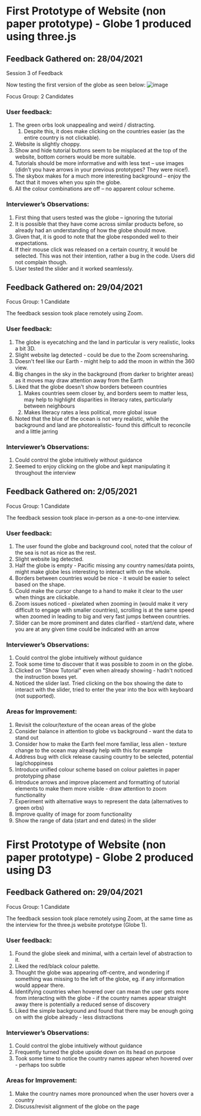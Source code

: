 <h1> First Prototype of Website (non paper prototype) - Globe 1 produced using three.js</h1>

<h2> Feedback Gathered on: 28/04/2021</h2>

Session 3 of Feedback 

Now testing the first version of the globe as seen below: 
![image](https://user-images.githubusercontent.com/45073537/117002369-61967e00-acdb-11eb-912e-56895bdaff63.png)

Focus Group: 2 Candidates  
 

<h3>User feedback:</h3>

<ol>
  <li>The green orbs look unappealing and weird / distracting. 
      <ol><li>Despite this, it does make clicking on the countries easier (as the entire country is not clickable). </li> </ol>
  </li>

<li>Website is slightly choppy. </li>

<li>Show and hide tutorial buttons seem to be misplaced at the top of the website, bottom corners would be more suitable.  </li>

<li>Tutorials should be more informative and with less text – use images (didn’t you have arrows in your previous prototypes? They were nice!).  </li>

<li>The skybox makes for a much more interesting background – enjoy the fact that it moves when you spin the globe.  </li>

<li>All the colour combinations are off – no apparent colour scheme.</li>
</ol>


<h3>Interviewer’s Observations: </h3>

<ol>
  <li>First thing that users tested was the globe – ignoring the tutorial </li>

<li>It is possible that they have come across similar products before, so already had an understanding of how the globe should move. </li>

<li>Given that, it is good to note that the globe responded well to their expectations.  </li>

<li>If their mouse click was released on a certain country, it would be selected. This was not their intention, rather a bug in the code. Users did not complain though. </li>

<li>User tested the slider and it worked seamlessly.  </li>
</ol>

<h2> Feedback Gathered on: 29/04/2021</h2>

Focus Group: 1 Candidate
 
The feedback session took place remotely using Zoom. 

<h3>User feedback:</h3>

<ol>

<li>The globe is eyecatching and the land in particular is very realistic, looks a bit 3D. </li>

<li>Slight website lag detected - could be due to the Zoom screensharing. </li>

<li>Doesn't feel like our Earth - might help to add the moon in within the 360 view.  </li>

<li>Big changes in the sky in the background (from darker to brighter areas) as it moves may draw attention away from the Earth </li>

<li>Liked that the globe doesn't show borders between countries
  <ol><li>Makes countries seem closer by, and borders seem to matter less, may help to highlight disparities in literacy rates, particularly between neighbours </li> 
    <li>Makes literacy rates a less political, more global issue  </li> </ol>
</li>

<li>Noted that the blue of the ocean is not very realistic, while the background and land are photorealistic- found this difficult to reconcile and a little jarring </li>
</ol>


<h3>Interviewer’s Observations: </h3>

<ol><li>Could control the globe intuitively without guidance</li>
  <li>Seemed to enjoy clicking on the globe and kept manipulating it throughout the interview</li>
  </ol>

  <h2> Feedback Gathered on: 2/05/2021</h2>

Focus Group: 1 Candidate
 
The feedback session took place in-person as a one-to-one interview.

<h3>User feedback:</h3>

<ol>

<li>The user found the globe and background cool, noted that the colour of the sea is not as nice as the rest. </li>

<li>Slight website lag detected. </li>

<li>Half the globe is empty - Pacific missing any country names/data points, might make globe less interesting to interact with on the whole. </li>

<li>Borders between countries would be nice - it would be easier to select based on the shape. </li>

<li>Could make the cursor change to a hand to make it clear to the user when things are clickable. </li>

<li> Zoom issues noticed - pixelated when zooming in (would make it very difficult to engage with smaller countries), scrolling is at the same speed when zoomed in leading to big and very fast jumps between countries.</li>

<li>Slider can be more prominent and dates clarified - start/end date, where you are at any given time could be indicated with an arrow</li>
</ol>


<h3>Interviewer’s Observations: </h3>

<ol><li>Could control the globe intuitively without guidance</li>
  <li>Took some time to discover that it was possible to zoom in on the globe.</li>
  <li>Clicked on "Show Tutorial" even when already showing - hadn't noticed the instruction boxes yet.</li>
  <li>Noticed the slider last. Tried clicking on the box showing the date to interact with the slider, tried to enter the year into the box with keyboard (not supported). </li>
  </ol>

<h3>Areas for Improvement: </h3>

<ol><li>Revisit the colour/texture of the ocean areas of the globe </li>
  <li>Consider balance in attention to globe vs background - want the data to stand out </li>
  <li>Consider how to make the Earth feel more familiar, less alien - texture change to the ocean may already help with this for example </li>
   <li>Address bug with click release causing country to be selected, potential lag/choppiness </li>
  <li>Introduce unified colour scheme based on colour palettes in paper prototyping phase</li>
  <li>Introduce arrows and improve placement and formatting of tutorial elements to make them more visible - draw attention to zoom functionality </li>
  <li>Experiment with alternative ways to represent the data (alternatives to green orbs)</li>
   <li>Improve quality of image for zoom functionality</li>
  <li>Show the range of data (start and end dates) in the slider</li>
  </ol>


<h1> First Prototype of Website (non paper prototype) - Globe 2 produced using D3</h1>


<h2> Feedback Gathered on: 29/04/2021</h2>

Focus Group: 1 Candidate
 
The feedback session took place remotely using Zoom, at the same time as the interview for the three.js website prototype (Globe 1).

<h3>User feedback:</h3>

<ol>

<li>Found the globe sleek and minimal, with a certain level of abstraction to it. </li>

<li>Liked the red/black colour palette. </li>

<li>Thought the globe was appearing off-centre, and wondering if something was missing to the left of the globe, eg. if any information would appear there. </li>

<li>Identifying countries when hovered over can mean the user gets more from interacting with the globe - if the country names appear straight away there is potentially a reduced sense of discovery
</li>

<li>Liked the simple background and found that there may be enough going on with the globe already - less distractions </li>
</ol>


<h3>Interviewer’s Observations: </h3>

<ol><li>Could control the globe intuitively without guidance</li>
  <li>Frequently turned the globe upside down on its head on purpose </li>
  <li>Took some time to notice the country names appear when hovered over - perhaps too subtle </li>
  </ol>


<h3>Areas for Improvement: </h3>
<ol><li>Make the country names more pronounced when the user hovers over a country </li>
  <li>Discuss/revisit alignment of the globe on the page</li>
  </ol>
